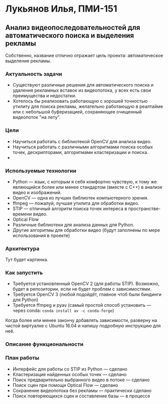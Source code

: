 # Лукьянов Илья, ПМИ-151 #

## Анализ видеопоследовательностей для автоматического поиска и выделения рекламы ##

Собственно, название отлично отражает цель проекта: автоматическое выделение рекламы.

### Актуальность задачи ###

* Существуют различные решения для автоматического поиска и удаления рекламных вставок из видеопотока, у всех есть свои преимущества и недостатки.
* Хотелось бы реализовать работающую с хорошей точностью утилиту для поиска рекламы, желательно работающую в реалтайме или с небольшой буферизацией, сохраняющее очищенный видеопоток "на лету".

### Цели ###

* Научиться работать с библиотекой OpenCV для анализа видео.
* Научиться работать с различными алгоритмами поиска особых точек, дескрипторами, алгоритмами кластеризации и поиска.
* 

### Используемые технологии ###

* Python — язык, с которым я себя комфортно чувствую, к тому же являющийся более или менее стандартом (вместе с C++) в анализе видео и изображений.
* OpenCV — одна из лучших библиотек компьютерного зрения.
* ffmpeg — пожалуй, лучшая утилита для обработки видео.
* STIP — отличный алгоритм поиска точек интереса в пространстве-времени видео. 
* Optical Flow
* Различные библиотеки для анализа данных для Python.
* Другие алгоритмы для обработки видео (будут заполнены по мере использования в проекте)

### Архитектура ###

Тут будет картинка.

### Как запустить ###

* Требуется установленный OpenCV 2 (для работы STIP). Возможно, будет в репозитории, если не будет проблем с зависимостями.
* Требуется OpenCV 3 (любой подойдёт, главное чтоб были биндинги для Python)
* Требуется ffmpeg и pyav (самый простой способ установить — через conda: `conda install av -c conda-forge`)

Когда более или менее закончу добавлять зависимости, разверну на чистой виртуалке с Ubuntu 16.04 и напишу подробную инструкцию для неё.

### Описание функциональности ###



### План работы ###

* Интерфейс для работы со STIP из Python — сделано
* Кластеризация найденных особых точек — сделано
* Поиск предварительно выбранного видео в потоке — сделано
* Поиск сцен при помощи Optical Flow — сделано
* Сохранение видеопотока без рекламы — практически сделано
* Поиск повторяющихся сцен и составление базы — в процессе
